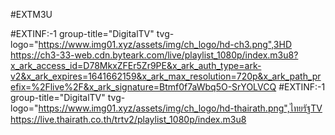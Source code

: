 #EXTM3U

#EXTINF:-1 group-title="DigitalTV" tvg-logo="https://www.img01.xyz/assets/img/ch_logo/hd-ch3.png",3HD
https://ch3-33-web.cdn.byteark.com/live/playlist_1080p/index.m3u8?x_ark_access_id=D78MkxZFEr5Zr9PE&x_ark_auth_type=ark-v2&x_ark_expires=1641662159&x_ark_max_resolution=720p&x_ark_path_prefix=%2Flive%2F&x_ark_signature=Btmf0f7aWbq5O-SrYOLVCQ
#EXTINF:-1 group-title="DigitalTV" tvg-logo="https://www.img01.xyz/assets/img/ch_logo/hd-thairath.png",ไทยรัฐTV
https://live.thairath.co.th/trtv2/playlist_1080p/index.m3u8

